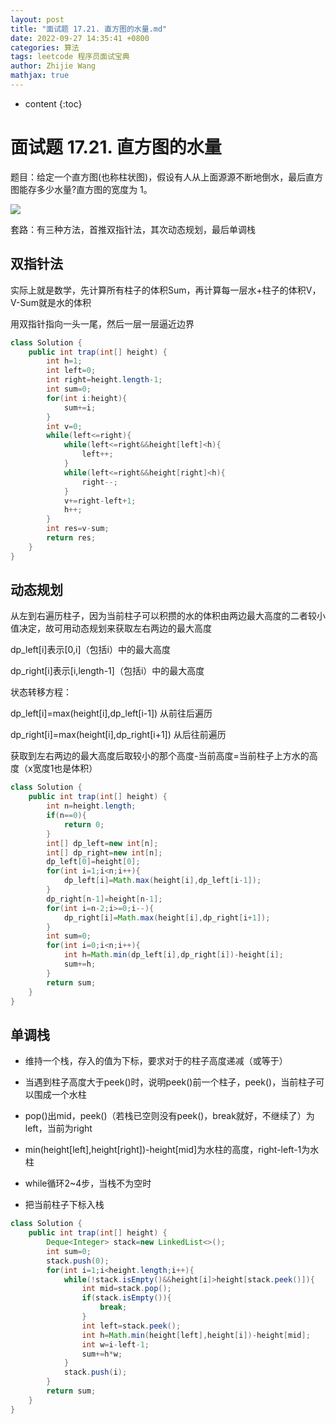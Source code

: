 ```yaml
---
layout: post
title: "面试题 17.21. 直方图的水量.md"
date: 2022-09-27 14:35:41 +0800
categories: 算法
tags: leetcode 程序员面试宝典
author: Zhijie Wang
mathjax: true
---
```



* content
{:toc}














# 面试题 17.21. 直方图的水量

题目：给定一个直方图(也称柱状图)，假设有人从上面源源不断地倒水，最后直方图能存多少水量?直方图的宽度为 1。



![](D:/下载/youdaonote-pull-master/youdaonote-pull-master/youdaonote/youdaonote-images/WEBRESOURCE996b8e54a5c9e19eb031bdfcbdf7b7e9.png)



套路：有三种方法，首推双指针法，其次动态规划，最后单调栈

## 双指针法

实际上就是数学，先计算所有柱子的体积Sum，再计算每一层水+柱子的体积V，V-Sum就是水的体积

用双指针指向一头一尾，然后一层一层逼近边界

```java
class Solution {
    public int trap(int[] height) {
        int h=1;
        int left=0;
        int right=height.length-1;
        int sum=0;
        for(int i:height){
            sum+=i;
        }
        int v=0;
        while(left<=right){
            while(left<=right&&height[left]<h){
                left++;
            }
            while(left<=right&&height[right]<h){
                right--;
            }
            v+=right-left+1;
            h++;
        }
        int res=v-sum;
        return res;
    }
}
```

## 动态规划

从左到右遍历柱子，因为当前柱子可以积攒的水的体积由两边最大高度的二者较小值决定，故可用动态规划来获取左右两边的最大高度

dp_left[i]表示[0,i]（包括i）中的最大高度

dp_right[i]表示[i,length-1]（包括i）中的最大高度

状态转移方程：

dp_left[i]=max(height[i],dp_left[i-1])  从前往后遍历

dp_right[i]=max(height[i],dp_right[i+1])   从后往前遍历

获取到左右两边的最大高度后取较小的那个高度-当前高度=当前柱子上方水的高度（x宽度1也是体积）

```java
class Solution {
    public int trap(int[] height) {
        int n=height.length;
        if(n==0){
            return 0;
        }
        int[] dp_left=new int[n];
        int[] dp_right=new int[n];
        dp_left[0]=height[0];
        for(int i=1;i<n;i++){
            dp_left[i]=Math.max(height[i],dp_left[i-1]);
        }
        dp_right[n-1]=height[n-1];
        for(int i=n-2;i>=0;i--){
            dp_right[i]=Math.max(height[i],dp_right[i+1]);
        }
        int sum=0;
        for(int i=0;i<n;i++){
            int h=Math.min(dp_left[i],dp_right[i])-height[i];
            sum+=h;
        }
        return sum;
    }
}

```

## 单调栈

- 维持一个栈，存入的值为下标，要求对于的柱子高度递减（或等于）

- 当遇到柱子高度大于peek()时，说明peek()前一个柱子，peek()，当前柱子可以围成一个水柱

- pop()出mid，peek()（若栈已空则没有peek()，break就好，不继续了）为left，当前为right

- min(height[left],height[right])-height[mid]为水柱的高度，right-left-1为水柱

- while循环2~4步，当栈不为空时

- 把当前柱子下标入栈

```java
class Solution {
    public int trap(int[] height) {
        Deque<Integer> stack=new LinkedList<>();
        int sum=0;
        stack.push(0);
        for(int i=1;i<height.length;i++){
            while(!stack.isEmpty()&&height[i]>height[stack.peek()]){
                int mid=stack.pop();
                if(stack.isEmpty()){
                    break;
                }
                int left=stack.peek();
                int h=Math.min(height[left],height[i])-height[mid];
                int w=i-left-1;
                sum+=h*w;
            }
            stack.push(i);
        }
        return sum;
    }
}
```

